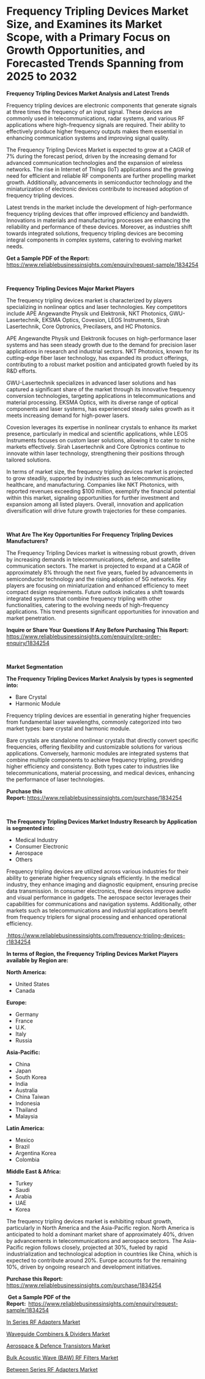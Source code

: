 <p><h1>Frequency Tripling Devices Market Size, and Examines its Market Scope, with a Primary Focus on Growth Opportunities, and Forecasted Trends Spanning from 2025 to 2032</h1></p><p><strong>Frequency Tripling Devices Market Analysis and Latest Trends</strong></p>
<p><p>Frequency tripling devices are electronic components that generate signals at three times the frequency of an input signal. These devices are commonly used in telecommunications, radar systems, and various RF applications where high-frequency signals are required. Their ability to effectively produce higher frequency outputs makes them essential in enhancing communication systems and improving signal quality.</p><p>The Frequency Tripling Devices Market is expected to grow at a CAGR of 7% during the forecast period, driven by the increasing demand for advanced communication technologies and the expansion of wireless networks. The rise in Internet of Things (IoT) applications and the growing need for efficient and reliable RF components are further propelling market growth. Additionally, advancements in semiconductor technology and the miniaturization of electronic devices contribute to increased adoption of frequency tripling devices.</p><p>Latest trends in the market include the development of high-performance frequency tripling devices that offer improved efficiency and bandwidth. Innovations in materials and manufacturing processes are enhancing the reliability and performance of these devices. Moreover, as industries shift towards integrated solutions, frequency tripling devices are becoming integral components in complex systems, catering to evolving market needs.</p></p>
<p><strong>Get a Sample PDF of the Report:&nbsp;</strong> <a href="https://www.reliablebusinessinsights.com/enquiry/request-sample/1834254?utm_campaign=1106&utm_medium=2&utm_source=Github&utm_content=ia&utm_term=13022025&utm_id=frequency-tripling-devices">https://www.reliablebusinessinsights.com/enquiry/request-sample/1834254</a></p>
<p>&nbsp;</p>
<p><strong>Frequency Tripling Devices Major Market Players</strong></p>
<p><p>The frequency tripling devices market is characterized by players specializing in nonlinear optics and laser technologies. Key competitors include APE Angewandte Physik und Elektronik, NKT Photonics, GWU-Lasertechnik, EKSMA Optics, Covesion, LEOS Instruments, Sirah Lasertechnik, Core Optronics, Precilasers, and HC Photonics. </p><p>APE Angewandte Physik und Elektronik focuses on high-performance laser systems and has seen steady growth due to the demand for precision laser applications in research and industrial sectors. NKT Photonics, known for its cutting-edge fiber laser technology, has expanded its product offerings, contributing to a robust market position and anticipated growth fueled by its R&D efforts.</p><p>GWU-Lasertechnik specializes in advanced laser solutions and has captured a significant share of the market through its innovative frequency conversion technologies, targeting applications in telecommunications and material processing. EKSMA Optics, with its diverse range of optical components and laser systems, has experienced steady sales growth as it meets increasing demand for high-power lasers.</p><p>Covesion leverages its expertise in nonlinear crystals to enhance its market presence, particularly in medical and scientific applications, while LEOS Instruments focuses on custom laser solutions, allowing it to cater to niche markets effectively. Sirah Lasertechnik and Core Optronics continue to innovate within laser technology, strengthening their positions through tailored solutions.</p><p>In terms of market size, the frequency tripling devices market is projected to grow steadily, supported by industries such as telecommunications, healthcare, and manufacturing. Companies like NKT Photonics, with reported revenues exceeding $100 million, exemplify the financial potential within this market, signaling opportunities for further investment and expansion among all listed players. Overall, innovation and application diversification will drive future growth trajectories for these companies.</p></p>
<p>&nbsp;</p>
<p><strong>What Are The Key Opportunities For Frequency Tripling Devices Manufacturers?</strong></p>
<p><p>The Frequency Tripling Devices market is witnessing robust growth, driven by increasing demands in telecommunications, defense, and satellite communication sectors. The market is projected to expand at a CAGR of approximately 8% through the next five years, fueled by advancements in semiconductor technology and the rising adoption of 5G networks. Key players are focusing on miniaturization and enhanced efficiency to meet compact design requirements. Future outlook indicates a shift towards integrated systems that combine frequency tripling with other functionalities, catering to the evolving needs of high-frequency applications. This trend presents significant opportunities for innovation and market penetration.</p></p>
<p><strong>Inquire or Share Your Questions If Any Before Purchasing This Report:</strong> <a href="https://www.reliablebusinessinsights.com/enquiry/pre-order-enquiry/1834254?utm_campaign=1106&utm_medium=2&utm_source=Github&utm_content=ia&utm_term=13022025&utm_id=frequency-tripling-devices">https://www.reliablebusinessinsights.com/enquiry/pre-order-enquiry/1834254</a></p>
<p>&nbsp;</p>
<p><strong>Market Segmentation</strong></p>
<p><strong>The Frequency Tripling Devices Market Analysis by types is segmented into:</strong></p>
<p><ul><li>Bare Crystal</li><li>Harmonic Module</li></ul></p>
<p><p>Frequency tripling devices are essential in generating higher frequencies from fundamental laser wavelengths, commonly categorized into two market types: bare crystal and harmonic module. </p><p>Bare crystals are standalone nonlinear crystals that directly convert specific frequencies, offering flexibility and customizable solutions for various applications. Conversely, harmonic modules are integrated systems that combine multiple components to achieve frequency tripling, providing higher efficiency and consistency. Both types cater to industries like telecommunications, material processing, and medical devices, enhancing the performance of laser technologies.</p></p>
<p><strong>Purchase this Report:&nbsp;</strong><a href="https://www.reliablebusinessinsights.com/purchase/1834254?utm_campaign=1106&utm_medium=2&utm_source=Github&utm_content=ia&utm_term=13022025&utm_id=frequency-tripling-devices">https://www.reliablebusinessinsights.com/purchase/1834254</a></p>
<p>&nbsp;</p>
<p><strong>The Frequency Tripling Devices Market Industry Research by Application is segmented into:</strong></p>
<p><ul><li>Medical Industry</li><li>Consumer Electronic</li><li>Aerospace</li><li>Others</li></ul></p>
<p><p>Frequency tripling devices are utilized across various industries for their ability to generate higher frequency signals efficiently. In the medical industry, they enhance imaging and diagnostic equipment, ensuring precise data transmission. In consumer electronics, these devices improve audio and visual performance in gadgets. The aerospace sector leverages their capabilities for communications and navigation systems. Additionally, other markets such as telecommunications and industrial applications benefit from frequency triplers for signal processing and enhanced operational efficiency.</p></p>
<p><a href="https://www.reliablebusinessinsights.com/frequency-tripling-devices-r1834254?utm_campaign=1106&utm_medium=2&utm_source=Github&utm_content=ia&utm_term=13022025&utm_id=frequency-tripling-devices">&nbsp;https://www.reliablebusinessinsights.com/frequency-tripling-devices-r1834254</a></p>
<p><strong>In terms of Region, the Frequency Tripling Devices Market Players available by Region are:</strong></p>
<p>
    <p> <strong> North America: </strong>
        <ul>
            <li>United States</li>
            <li>Canada</li>
        </ul>
        </p> 
    <p> <strong> Europe: </strong>
        <ul>
            <li>Germany</li>
            <li>France</li>
            <li>U.K.</li>
            <li>Italy</li>
            <li>Russia</li>
        </ul>
        </p> 
    <p> <strong> Asia-Pacific: </strong>
        <ul>
            <li>China</li>
            <li>Japan</li>
            <li>South Korea</li>
            <li>India</li>
            <li>Australia</li>
            <li>China Taiwan</li>
            <li>Indonesia</li>
            <li>Thailand</li>
            <li>Malaysia</li>
        </ul>
        </p> 
    <p> <strong> Latin America: </strong>
        <ul>
            <li>Mexico</li>
            <li>Brazil</li>
            <li>Argentina Korea</li>
            <li>Colombia</li>
        </ul>
        </p> 
    <p> <strong> Middle East & Africa: </strong>
        <ul>
            <li>Turkey</li>
            <li>Saudi</li>
            <li>Arabia</li>
            <li>UAE</li>
            <li>Korea</li>
        </ul>
    </p>
    </p>
<p><p>The frequency tripling devices market is exhibiting robust growth, particularly in North America and the Asia-Pacific region. North America is anticipated to hold a dominant market share of approximately 40%, driven by advancements in telecommunications and aerospace sectors. The Asia-Pacific region follows closely, projected at 30%, fueled by rapid industrialization and technological adoption in countries like China, which is expected to contribute around 20%. Europe accounts for the remaining 10%, driven by ongoing research and development initiatives.</p></p>
<p><strong>Purchase this Report: </strong><a href="https://www.reliablebusinessinsights.com/purchase/1834254?utm_campaign=1106&utm_medium=2&utm_source=Github&utm_content=ia&utm_term=13022025&utm_id=frequency-tripling-devices">https://www.reliablebusinessinsights.com/purchase/1834254</a></p>
<p>&nbsp;<strong>Get a Sample PDF of the Report:&nbsp;&nbsp;</strong><a href="https://www.reliablebusinessinsights.com/enquiry/request-sample/1834254?utm_campaign=1106&utm_medium=2&utm_source=Github&utm_content=ia&utm_term=13022025&utm_id=frequency-tripling-devices">https://www.reliablebusinessinsights.com/enquiry/request-sample/1834254</a></p>
<p><strong></strong></p>
<p><p><a href="https://github.com/sefathlehki/Market-Research-Report-List-1/blob/main/in-series-rf-adapters-market.md?utm_campaign=1106&utm_medium=2&utm_source=Github&utm_content=ia&utm_term=13022025&utm_id=frequency-tripling-devices">In Series RF Adapters Market</a></p><p><a href="https://github.com/vengatsabibu/Market-Research-Report-List-1/blob/main/waveguide-combiners-dividers-market.md?utm_campaign=1106&utm_medium=2&utm_source=Github&utm_content=ia&utm_term=13022025&utm_id=frequency-tripling-devices">Waveguide Combiners & Dividers Market</a></p><p><a href="https://github.com/aqharimbugua3/Market-Research-Report-List-1/blob/main/aerospace-defence-transistors-market.md?utm_campaign=1106&utm_medium=2&utm_source=Github&utm_content=ia&utm_term=13022025&utm_id=frequency-tripling-devices">Aerospace & Defence Transistors Market</a></p><p><a href="https://github.com/rianttegang/Market-Research-Report-List-1/blob/main/bulk-acoustic-wave-baw-rf-filters-market.md?utm_campaign=1106&utm_medium=2&utm_source=Github&utm_content=ia&utm_term=13022025&utm_id=frequency-tripling-devices">Bulk Acoustic Wave (BAW) RF Filters Market</a></p><p><a href="https://github.com/borgomornar/Market-Research-Report-List-1/blob/main/between-series-rf-adapters-market.md?utm_campaign=1106&utm_medium=2&utm_source=Github&utm_content=ia&utm_term=13022025&utm_id=frequency-tripling-devices">Between Series RF Adapters Market</a></p></p>